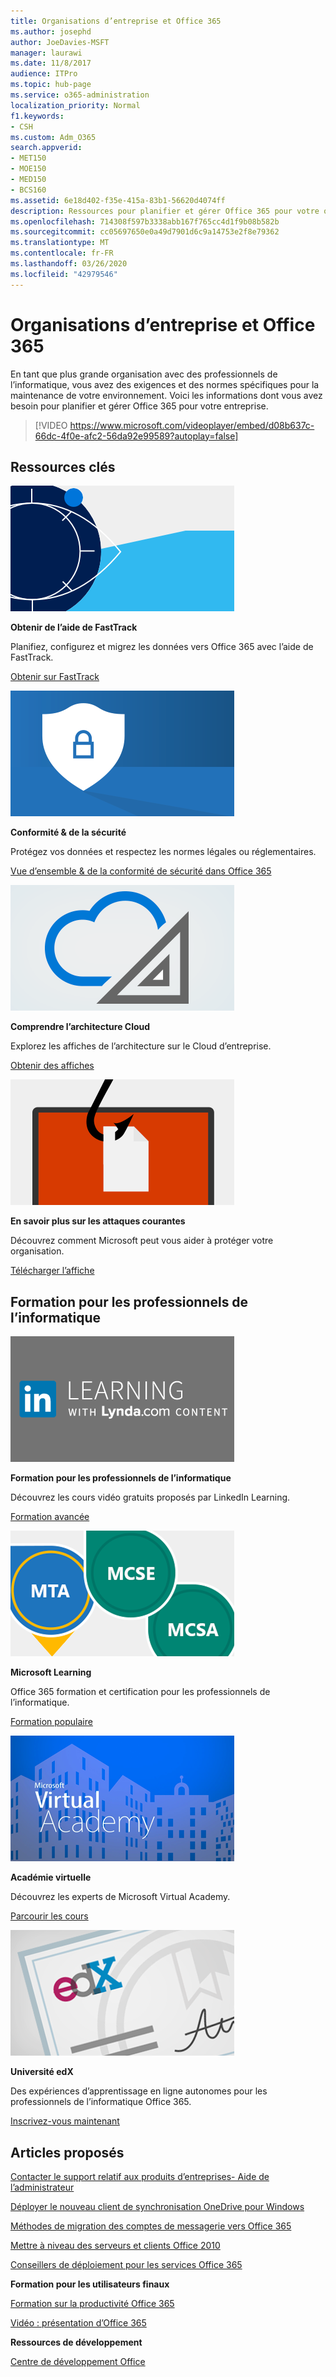 ```yaml
---
title: Organisations d’entreprise et Office 365
ms.author: josephd
author: JoeDavies-MSFT
manager: laurawi
ms.date: 11/8/2017
audience: ITPro
ms.topic: hub-page
ms.service: o365-administration
localization_priority: Normal
f1.keywords:
- CSH
ms.custom: Adm_O365
search.appverid:
- MET150
- MOE150
- MED150
- BCS160
ms.assetid: 6e18d402-f35e-415a-83b1-56620d4074ff
description: Ressources pour planifier et gérer Office 365 pour votre organisation d’entreprise.
ms.openlocfilehash: 714308f597b3338abb167f765cc4d1f9b08b582b
ms.sourcegitcommit: cc05697650e0a49d7901d6c9a14753e2f8e79362
ms.translationtype: MT
ms.contentlocale: fr-FR
ms.lasthandoff: 03/26/2020
ms.locfileid: "42979546"
---
```

# <a name="enterprise-organizations-and-office-365"></a>Organisations d’entreprise et Office 365

En tant que plus grande organisation avec des professionnels de l’informatique, vous avez des exigences et des normes spécifiques pour la maintenance de votre environnement. Voici les informations dont vous avez besoin pour planifier et gérer Office 365 pour votre entreprise.
  

> [!VIDEO https://www.microsoft.com/videoplayer/embed/d08b637c-66dc-4f0e-afc2-56da92e99589?autoplay=false]
  
## <a name="key-resources"></a>Ressources clés

![Le symbole de l’oeil de FastTrack pour l’approvisionnement](media/263443cf-d8bd-460b-ac46-a08323551f3f.png)
  
 **Obtenir de l’aide de FastTrack**
  
Planifiez, configurez et migrez les données vers Office 365 avec l’aide de FastTrack.
  
[Obtenir sur FastTrack](https://go.microsoft.com/fwlink/?linkid=238431)
  
![Symboles de sécurité et de conformité](media/f96c2cdf-d151-4f44-bb11-20bb7f366a21.png)
  
 **Conformité &amp; de la sécurité**
  
Protégez vos données et respectez les normes légales ou réglementaires.
  
[Vue d’ensemble &amp; de la conformité de sécurité dans Office 365](https://support.office.com/article/dcb83b2c-ac66-4ced-925d-50eb9698a0b2)
  
![Symboles de Cloud et d’architecture](media/2850ac8d-4c99-4825-869e-83724c4ef54e.png)
  
 **Comprendre l’architecture Cloud**
  
Explorez les affiches de l’architecture sur le Cloud d’entreprise.
  
[Obtenir des affiches](https://aka.ms/cloudarch)
  
[![Crochet snagging un document sur un écran (attaque par hameçonnage)](media/dc32a996-623a-400c-9b7a-ed1b89a56948.png)](https://aka.ms/commonattacks)
  
 **En savoir plus sur les attaques courantes**
  
Découvrez comment Microsoft peut vous aider à protéger votre organisation.
  
[Télécharger l’affiche](https://aka.ms/commonattacks)
  
## <a name="training-for-it-pros"></a>Formation pour les professionnels de l’informatique

![Formation pour les professionnels de l’informatique de LinkedIn Learning](media/b951eac7-9d99-42b5-86a3-3058a6445077.png)
  
 **Formation pour les professionnels de l’informatique**
  
Découvrez les cours vidéo gratuits proposés par LinkedIn Learning.
  
[Formation avancée](https://support.office.com/article/68cc9b95-0bdc-491e-a81f-ee70b3ec63c5.aspx)
  
![Certifications Microsoft Learning : MTA, MCSE, MCSA](media/8eab3b6a-5aff-423c-9c57-fd078fdebca8.png)
  
 **Microsoft Learning**
  
Office 365 formation et certification pour les professionnels de l’informatique.
  
[Formation populaire](https://go.microsoft.com/fwlink/?linkid=826247)
  
![Académie virtuelle Microsoft](media/1bced083-acd6-4705-9f22-22009166a5d7.png)
  
 **Académie virtuelle**
  
Découvrez les experts de Microsoft Virtual Academy.
  
[Parcourir les cours](https://go.microsoft.com/fwlink/?linkid=826248)
  
![certificat Université edX](media/c52ff863-94fa-4d6e-b91f-f9057956a7b0.png)
  
 **Université edX**
  
Des expériences d’apprentissage en ligne autonomes pour les professionnels de l’informatique Office 365.
  
[Inscrivez-vous maintenant](https://go.microsoft.com/fwlink/?linkid=852994)
  
## <a name="featured-articles"></a>Articles proposés

[Contacter le support relatif aux produits d’entreprises- Aide de l’administrateur](https://support.office.com/article/32a17ca7-6fa0-4870-8a8d-e25ba4ccfd4b)
  
[Déployer le nouveau client de synchronisation OneDrive pour Windows](https://support.office.com/article/3f3a511c-30c6-404a-98bf-76f95c519668)
  
[Méthodes de migration des comptes de messagerie vers Office 365](https://support.office.com/article/0a4913fe-60fb-498f-9155-a86516418842)
  
[Mettre à niveau des serveurs et clients Office 2010](upgrade-from-office-2010-servers-and-products.md)
  
[Conseillers de déploiement pour les services Office 365](deployment-advisors-for-office-365.md)
  
 **Formation pour les utilisateurs finaux**
  
[Formation sur la productivité Office 365](https://support.office.com/article/af07cb6b-980d-4f33-8599-322582767408)
  
[Vidéo : présentation d’Office 365](https://support.office.com/article/847caf12-2589-452c-8aca-1c009797678b)
  
 **Ressources de développement**
  
[Centre de développement Office](https://go.microsoft.com/fwlink/?linkid=615418)
  

